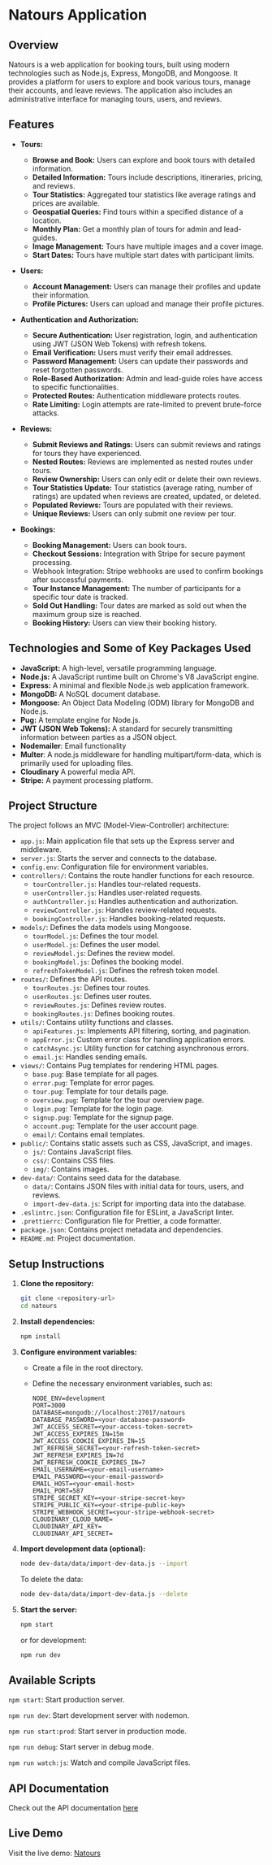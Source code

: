 # Natours Application

## Overview

Natours is a web application for booking tours, built using modern technologies such as Node.js, Express, MongoDB, and Mongoose. It provides a platform for users to explore and book various tours, manage their accounts, and leave reviews. The application also includes an administrative interface for managing tours, users, and reviews.

## Features

- **Tours:**

  - **Browse and Book:** Users can explore and book tours with detailed information.
  - **Detailed Information:** Tours include descriptions, itineraries, pricing, and reviews.
  - **Tour Statistics:** Aggregated tour statistics like average ratings and prices are available.
  - **Geospatial Queries:** Find tours within a specified distance of a location.
  - **Monthly Plan:** Get a monthly plan of tours for admin and lead-guides.
  - **Image Management:** Tours have multiple images and a cover image.
  - **Start Dates:** Tours have multiple start dates with participant limits.

- **Users:**

  - **Account Management:** Users can manage their profiles and update their information.
  - **Profile Pictures:** Users can upload and manage their profile pictures.

- **Authentication and Authorization:**

  - **Secure Authentication:** User registration, login, and authentication using JWT (JSON Web Tokens) with refresh tokens.
  - **Email Verification:** Users must verify their email addresses.
  - **Password Management:** Users can update their passwords and reset forgotten passwords.
  - **Role-Based Authorization:** Admin and lead-guide roles have access to specific functionalities.
  - **Protected Routes:** Authentication middleware protects routes.
  - **Rate Limiting:** Login attempts are rate-limited to prevent brute-force attacks.

- **Reviews:**

  - **Submit Reviews and Ratings:** Users can submit reviews and ratings for tours they have experienced.
  - **Nested Routes:** Reviews are implemented as nested routes under tours.
  - **Review Ownership:** Users can only edit or delete their own reviews.
  - **Tour Statistics Update:** Tour statistics (average rating, number of ratings) are updated when reviews are created, updated, or deleted.
  - **Populated Reviews:** Tours are populated with their reviews.
  - **Unique Reviews:** Users can only submit one review per tour.

- **Bookings:**

  - **Booking Management:** Users can book tours.
  - **Checkout Sessions:** Integration with Stripe for secure payment processing.
  - Webhook Integration: Stripe webhooks are used to confirm bookings after successful payments.
  - **Tour Instance Management:** The number of participants for a specific tour date is tracked.
  - **Sold Out Handling:** Tour dates are marked as sold out when the maximum group size is reached.
  - **Booking History:** Users can view their booking history.

## Technologies and Some of Key Packages Used

- **JavaScript:** A high-level, versatile programming language.
- **Node.js:** A JavaScript runtime built on Chrome's V8 JavaScript engine.
- **Express:** A minimal and flexible Node.js web application framework.
- **MongoDB:** A NoSQL document database.
- **Mongoose:** An Object Data Modeling (ODM) library for MongoDB and Node.js.
- **Pug:** A template engine for Node.js.
- **JWT (JSON Web Tokens):** A standard for securely transmitting information between parties as a JSON object.
- **Nodemailer**: Email functionality
- **Multer**: A node.js middleware for handling multipart/form-data, which is primarily used for uploading files.
- **Cloudinary** A powerful media API.
- **Stripe:** A payment processing platform.

## Project Structure

The project follows an MVC (Model-View-Controller) architecture:

- `app.js`: Main application file that sets up the Express server and middleware.
- `server.js`: Starts the server and connects to the database.
- `config.env`: Configuration file for environment variables.
- `controllers/`: Contains the route handler functions for each resource.
  - `tourController.js`: Handles tour-related requests.
  - `userController.js`: Handles user-related requests.
  - `authController.js`: Handles authentication and authorization.
  - `reviewController.js`: Handles review-related requests.
  - `bookingController.js`: Handles booking-related requests.
- `models/`: Defines the data models using Mongoose.
  - `tourModel.js`: Defines the tour model.
  - `userModel.js`: Defines the user model.
  - `reviewModel.js`: Defines the review model.
  - `bookingModel.js`: Defines the booking model.
  - `refreshTokenModel.js`: Defines the refresh token model.
- `routes/`: Defines the API routes.
  - `tourRoutes.js`: Defines tour routes.
  - `userRoutes.js`: Defines user routes.
  - `reviewRoutes.js`: Defines review routes.
  - `bookingRoutes.js`: Defines booking routes.
- `utils/`: Contains utility functions and classes.
  - `apiFeatures.js`: Implements API filtering, sorting, and pagination.
  - `appError.js`: Custom error class for handling application errors.
  - `catchAsync.js`: Utility function for catching asynchronous errors.
  - `email.js`: Handles sending emails.
- `views/`: Contains Pug templates for rendering HTML pages.
  - `base.pug`: Base template for all pages.
  - `error.pug`: Template for error pages.
  - `tour.pug`: Template for tour details page.
  - `overview.pug`: Template for the tour overview page.
  - `login.pug`: Template for the login page.
  - `signup.pug`: Template for the signup page.
  - `account.pug`: Template for the user account page.
  - `email/`: Contains email templates.
- `public/`: Contains static assets such as CSS, JavaScript, and images.
  - `js/`: Contains JavaScript files.
  - `css/`: Contains CSS files.
  - `img/`: Contains images.
- `dev-data/`: Contains seed data for the database.
  - `data/`: Contains JSON files with initial data for tours, users, and reviews.
  - `import-dev-data.js`: Script for importing data into the database.
- `.eslintrc.json`: Configuration file for ESLint, a JavaScript linter.
- `.prettierrc`: Configuration file for Prettier, a code formatter.
- `package.json`: Contains project metadata and dependencies.
- `README.md`: Project documentation.

## Setup Instructions

1.  **Clone the repository:**

    ```sh
    git clone <repository-url>
    cd natours
    ```

2.  **Install dependencies:**

    ```sh
    npm install
    ```

3.  **Configure environment variables:**

    - Create a file in the root directory.
    - Define the necessary environment variables, such as:

      ```
      NODE_ENV=development
      PORT=3000
      DATABASE=mongodb://localhost:27017/natours
      DATABASE_PASSWORD=<your-database-password>
      JWT_ACCESS_SECRET=<your-access-token-secret>
      JWT_ACCESS_EXPIRES_IN=15m
      JWT_ACCESS_COOKIE_EXPIRES_IN=15
      JWT_REFRESH_SECRET=<your-refresh-token-secret>
      JWT_REFRESH_EXPIRES_IN=7d
      JWT_REFRESH_COOKIE_EXPIRES_IN=7
      EMAIL_USERNAME=<your-email-username>
      EMAIL_PASSWORD=<your-email-password>
      EMAIL_HOST=<your-email-host>
      EMAIL_PORT=587
      STRIPE_SECRET_KEY=<your-stripe-secret-key>
      STRIPE_PUBLIC_KEY=<your-stripe-public-key>
      STRIPE_WEBHOOK_SECRET=<your-stripe-webhook-secret>
      CLOUDINARY_CLOUD_NAME=
      CLOUDINARY_API_KEY=
      CLOUDINARY_API_SECRET=
      ```

4.  **Import development data (optional):**

    ```sh
    node dev-data/data/import-dev-data.js --import
    ```

    To delete the data:

    ```sh
    node dev-data/data/import-dev-data.js --delete
    ```

5.  **Start the server:**

    ```sh
    npm start
    ```

    or for development:

    ```sh
    npm run dev
    ```

## Available Scripts

`npm start`: Start production server.

`npm run dev`: Start development server with nodemon.

`npm run start:prod`: Start server in production mode.

`npm run debug`: Start server in debug mode.

`npm run watch:js`: Watch and compile JavaScript files.

## API Documentation

Check out the API documentation [here](https://documenter.getpostman.com/view/33112303/2sAYJ4j1tC)

## Live Demo

Visit the live demo: [Natours](https://natours-puce-eta.vercel.app/)
